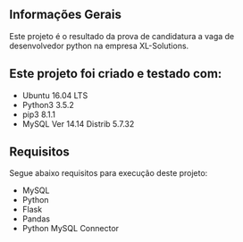 ## Informações Gerais
Este projeto é o resultado da prova de candidatura a vaga de desenvolvedor python na empresa XL-Solutions.
	
## Este projeto foi criado e testado com:
* Ubuntu 16.04 LTS
* Python3 3.5.2
* pip3 8.1.1
* MySQL  Ver 14.14 Distrib 5.7.32
	
## Requisitos
Segue abaixo requisitos para execução deste projeto:
* MySQL
* Python
* Flask
* Pandas
* Python MySQL Connector

